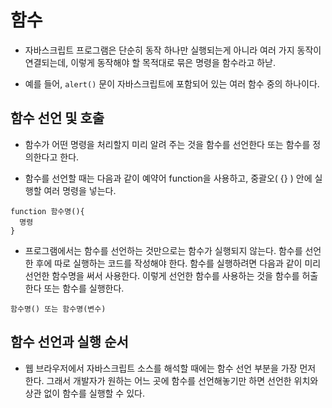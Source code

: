 # 함수

* 자바스크립트 프로그램은 단순히 동작 하나만 실행되는게 아니라 여러 가지 동작이 연결되는데, 이렇게 동작해야 할 목적대로 묶은 명령을 함수라고 하낟.

* 예를 들어, ```alert()``` 문이 자바스크립트에 포함되어 있는 여러 함수 중의 하나이다.

## 함수 선언 및 호출

* 함수가 어떤 명령을 처리할지 미리 알려 주는 것을 함수를 선언한다 또는 함수를 정의한다고 한다.

* 함수를 선언할 때는 다음과 같이 예약어 function을 사용하고, 중괄오( {} ) 안에 실행할 여러 명령을 넣는다.

```
function 함수명(){
  명령
}
```

* 프로그램에서는 함수를 선언하는 것만으로는 함수가 실행되지 않는다. 함수를 선언한 후에 따로 실행하는 코드를 작성해야 한다. 함수를 실행하려면 다음과 같이 미리 선언한 함수명을 써서 사용한다. 이렇게 선언한 함수를 사용하는 것을 함수를 허출한다 또는 함수를 실행한다.

```함수명() 또는 함수명(변수)```

## 함수 선언과 실행 순서

* 웹 브라우저에서 자바스크립트 소스를 해석할 때에는 함수 선언 부분을 가장 먼저 한다. 그래서 개발자가 원하는 어느 곳에 함수를 선언해놓기만 하면 선언한 위치와 상관 없이 함수를 실행할 수 있다.
